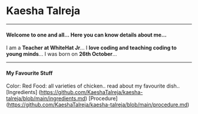 # Kaesha Talreja
***

#### Welcome to one and all... Here you can know details about me...

I am a **Teacher at WhiteHat Jr**... I **love coding and teaching coding to young minds**... I was born on **26th October**... 

***

#### My Favourite Stuff

Color: Red
Food: all varieties of chicken.. read about my favourite dish.. [Ingredients] (https://github.com/KaeshaTalreja/kaesha-talreja/blob/main/ingredients.md) [Procedure] (https://github.com/KaeshaTalreja/kaesha-talreja/blob/main/procedure.md)





